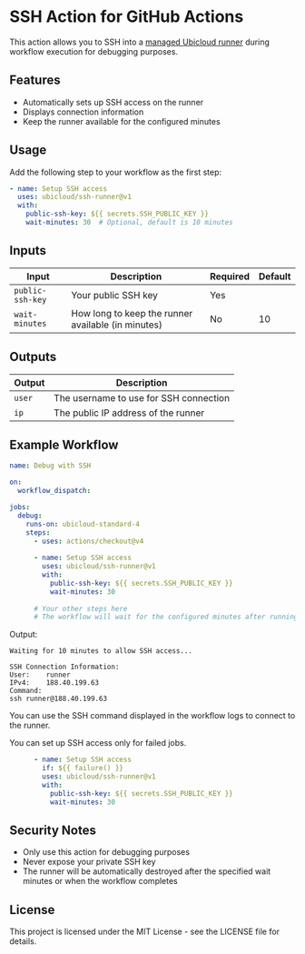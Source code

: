 # SSH Action for GitHub Actions

This action allows you to SSH into a [managed Ubicloud runner](https://www.ubicloud.com/use-cases/github-actions) during workflow execution for debugging purposes.

## Features

- Automatically sets up SSH access on the runner
- Displays connection information
- Keep the runner available for the configured minutes

## Usage

Add the following step to your workflow as the first step:

```yaml
- name: Setup SSH access
  uses: ubicloud/ssh-runner@v1
  with:
    public-ssh-key: ${{ secrets.SSH_PUBLIC_KEY }}
    wait-minutes: 30  # Optional, default is 10 minutes
```

## Inputs

| Input             | Description                                       | Required | Default |
|------------------|----------------------------------------------------|----------|---------|
| `public-ssh-key` | Your public SSH key                                | Yes      |         |
| `wait-minutes`   | How long to keep the runner available (in minutes) | No       | 10      |

## Outputs

| Output | Description                            |
|--------|----------------------------------------|
| `user` | The username to use for SSH connection |
| `ip`   | The public IP address of the runner    |

## Example Workflow

```yaml
name: Debug with SSH

on:
  workflow_dispatch:

jobs:
  debug:
    runs-on: ubicloud-standard-4
    steps:
      - uses: actions/checkout@v4
      
      - name: Setup SSH access
        uses: ubicloud/ssh-runner@v1
        with:
          public-ssh-key: ${{ secrets.SSH_PUBLIC_KEY }}
          wait-minutes: 30
      
      # Your other steps here
      # The workflow will wait for the configured minutes after running all steps
```

Output:
```
Waiting for 10 minutes to allow SSH access...

SSH Connection Information:
User:    runner
IPv4:    188.40.199.63
Command:
ssh runner@188.40.199.63
```

You can use the SSH command displayed in the workflow logs to connect to the runner.

You can set up SSH access only for failed jobs.

```yaml
      - name: Setup SSH access
        if: ${{ failure() }}
        uses: ubicloud/ssh-runner@v1
        with:
          public-ssh-key: ${{ secrets.SSH_PUBLIC_KEY }}
          wait-minutes: 30

```

## Security Notes

- Only use this action for debugging purposes
- Never expose your private SSH key
- The runner will be automatically destroyed after the specified wait minutes or when the workflow completes

## License

This project is licensed under the MIT License - see the LICENSE file for details.
